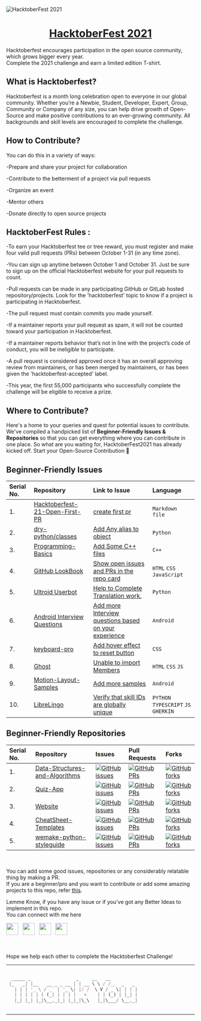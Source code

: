 ![HacktoberFest 2021](https://github.com/Harsh-jot/HacktoberFest-2021/blob/main/hacktoberfest2021%20logo.png?raw=true)

<h1 align="center">
  <a href="https://hacktoberfest.digitalocean.com/">
       HacktoberFest 2021 </h1>
  </a>


Hacktoberfest encourages participation in the open source community, which grows bigger every year.
<br>
Complete the 2021 challenge and earn a limited edition T-shirt.

## What is Hacktoberfest? 

Hacktoberfest is a month long celebration open to everyone in our global community. Whether you’re a Newbie, Student, Developer, Expert, Group, Community or Company of any size, you can help drive growth of Open-Source and make positive contributions to an ever-growing community. All backgrounds and skill levels are encouraged to complete the challenge.


## How to Contribute? 

You can do this in a variety of ways:

-Prepare and share your project for collaboration

-Contribute to the betterment of a project via pull requests

-Organize an event

-Mentor others

-Donate directly to open source projects


## HacktoberFest Rules :

-To earn your Hacktoberfest tee or tree reward, you must register and make four valid pull requests (PRs) between October 1-31 (in any time zone). 

-You can sign up anytime between October 1 and October 31. Just be sure to sign up on the official Hacktoberfest website for your pull requests to count.

-Pull requests can be made in any participating GitHub or GitLab hosted repository/projects. Look for the 'hacktoberfest' topic to know if a project is participating in Hacktoberfest.

-The pull request must contain commits you made yourself.

-If a maintainer reports your pull request as spam, it will not be counted toward your participation in Hacktoberfest.

-If a maintainer reports behavior that’s not in line with the project’s code of conduct, you will be ineligible to participate.

-A pull request is considered approved once it has an overall approving review from maintainers, or has been merged by maintainers, or has been given the 'hacktoberfest-accepted' label.

-This year, the first 55,000 participants who successfully complete the challenge will be eligible to receive a prize.

## Where to Contribute?

Here's a home to your queries and quest for potential issues to contribute. We've compiled a handpicked list of **Beginner-Friendly Issues & Repositories** so that you can get everything where you can contribute in one place. So what are you waiting for, HacktoberFest2021 has already kicked off. Start your Open-Source Contribution 🚀 

## Beginner-Friendly Issues

| Serial No. | Repository| Link to Issue  | Language |
|:--|:--|:--|:--|
| 1. | [Hacktoberfest-21-Open-First-PR](https://github.com/iamdevvalecha/Hacktoberfest-21-Open-First-PR) | [create first pr](https://github.com/iamdevvalecha/Hacktoberfest-21-Open-First-PR/issues/2) | `Markdown file` |
| 2. | [dry-python/classes](https://github.com/dry-python/classes) | [Add Any alias to object](https://github.com/dry-python/classes/issues/307) | `Python` |
| 3. | [Programming-Basics ](https://github.com/Astrodevil/Programming-Basics)| [Add Some C++ files](https://github.com/Astrodevil/Programming-Basics/issues/4) | `C++` |
| 4. | [GitHub LookBook](https://github.com/vinitshahdeo/GitHubLookBook) | [Show open issues and PRs in the repo card](https://github.com/vinitshahdeo/GitHubLookBook/issues/37) | `HTML` `CSS` `JavaScript` |
| 5. | [Ultroid Userbot](https://github.com/TeamUltroid/Ultroid) | [Help to Complete Translation work.](https://github.com/TeamUltroid/Ultroid/issues/175) | `Python` |
| 6. | [Android Interview Questions](https://github.com/niharika2810/android-interview-questions)| [Add more Interview questions based on your experience](https://github.com/niharika2810/android-interview-questions/issues/4) | `Android` |
| 7. | [keyboard-pro](https://github.com/hardeepnarang10/keyboard-pro) | [Add hover effect to reset button](https://github.com/hardeepnarang10/keyboard-pro/issues/1) | `CSS` |
| 8. | [Ghost](https://github.com/TryGhost/Ghost)| [Unable to import Members](https://github.com/TryGhost/Ghost/issues/13216) | `HTML` `CSS` `JS`|
| 9. | [Motion-Layout-Samples](https://github.com/yogeshpaliyal/Motion-Layout-Samples) | [Add more samples](https://github.com/yogeshpaliyal/Motion-Layout-Samples/issues/1) | `Android` |
| 10. | [LibreLingo](https://github.com/kantord/LibreLingo)| [Verify that skill IDs are globally unique](https://github.com/kantord/LibreLingo/issues/1578) | `PYTHON` `TYPESCRIPT` `JS` `GHERKIN` |


## Beginner-Friendly Repositories

| Serial No. | Repository  | Issues  | Pull Requests  | Forks |
|:--|:--|:--|:--|:--|
| 1. | [Data-Structures-and-Algorithms](https://github.com/thepranaygupta/Data-Structures-and-Algorithms) | [![GitHub issues](https://img.shields.io/github/issues/thepranaygupta/Data-Structures-and-Algorithms?color=pink&logo=github&style=flat-square)](https://github.com/thepranaygupta/Data-Structures-and-Algorithms/issues) | [![GitHub PRs](https://img.shields.io/github/issues-pr/thepranaygupta/Data-Structures-and-Algorithms?style=social&logo=github)](https://github.com/thepranaygupta/Data-Structures-and-Algorithms/pulls) | [![GitHub forks](https://img.shields.io/github/forks/thepranaygupta/Data-Structures-and-Algorithms?color=purple&style=flat-square&logo=git)](https://github.com/thepranaygupta/Data-Structures-and-Algorithms/network/members) |
| 2. | [Quiz-App](https://github.com/hellosagar/Quiz-App) | [![GitHub issues](https://img.shields.io/github/issues/hellosagar/Quiz-App?color=pink&logo=github&style=flat-square)](https://github.com/hellosagar/Quiz-App/issues) | [![GitHub PRs](https://img.shields.io/github/issues-pr/hellosagar/Quiz-App?style=social&logo=github)](https://github.com/hellosagar/Quiz-App/pulls) | [![GitHub forks](https://img.shields.io/github/forks/hellosagar/Quiz-App?color=purple&style=flat-square&logo=git)](https://github.com/hellosagar/Quiz-App/network/members) |
| 3. | [Website](https://github.com/FayasNoushad/Website) | [![GitHub issues](https://img.shields.io/github/issues/FayasNoushad/Website?color=pink&logo=github&style=flat-square)](https://github.com/FayasNoushad/Website/issues) | [![GitHub PRs](https://img.shields.io/github/issues-pr/FayasNoushad/Website?style=social&logo=github)](https://github.com/FayasNoushad/Website/pulls) | [![GitHub forks](https://img.shields.io/github/forks/FayasNoushad/Website?color=purple&style=flat-square&logo=git)](https://github.com/FayasNoushad/Website/network/members) |
| 4. | [CheatSheet-Templates](https://github.com/Ayush7614/CheatSheet-Templates)  | [![GitHub issues](https://img.shields.io/github/issues/Ayush7614/CheatSheet-Templates?color=pink&logo=github&style=flat-square)](https://github.com/Ayush7614/CheatSheet-Templates/issues) | [![GitHub PRs](https://img.shields.io/github/issues-pr/Ayush7614/CheatSheet-Templates?style=social&logo=github)](https://github.com/Ayush7614/CheatSheet-Templates/pulls)  | [![GitHub forks](https://img.shields.io/github/forks/Ayush7614/CheatSheet-Templates?color=purple&style=flat-square&logo=git)](https://github.com/Ayush7614/CheatSheet-Templates/network) | 
| 5. | [wemake-python-styleguide](https://github.com/wemake-services/wemake-python-styleguide) | [![GitHub issues](https://img.shields.io/github/issues/wemake-services/wemake-python-styleguide?color=pink&logo=github&style=flat-square)](https://github.com/wemake-services/wemake-python-styleguide/issues) | [![GitHub PRs](https://img.shields.io/github/issues-pr/wemake-services/wemake-python-styleguide?style=social&logo=github)](https://github.com/wemake-services/wemake-python-styleguide/pulls) | [![GitHub forks](https://img.shields.io/github/forks/wemake-services/wemake-python-styleguide?color=purple&style=flat-square&logo=git)](https://github.com/wemake-services/wemake-python-styleguide/network/members) |

<br>

You can add some good issues, repositories or any considerably relatable thing by making a PR.
<br>
If you are a beginner/pro and you want to contribute or add some amazing projects to this repo, refer [this](https://github.com/Harsh-jot/HacktoberFest-2021/blob/main/CONTRIBUTING.md).
<br>


Lemme Know, if you have any issue or if you've got any Better Ideas to implement in this repo.
<br>
You can connect with me here

<a href="http://github.com/Harsh-jot" target="_blank"><img height="32" width="32" src="https://cdn.jsdelivr.net/npm/simple-icons@latest/icons/github.svg" /></a> &nbsp;&nbsp;<a href="https://instagram.com/_.harshjot._" target="_blank"><img height="32" width="32" src="https://cdn.jsdelivr.net/npm/simple-icons@latest/icons/instagram.svg" /></a> &nbsp;&nbsp;<a href="https://www.linkedin.com/in/harshjot-singh" target="_blank"><img height="32" width="32" src="https://cdn.jsdelivr.net/npm/simple-icons@latest/icons/linkedin.svg" /></a> &nbsp;&nbsp;<a href="https://twitter.com/harshjot1469" target="_blank"><img height="32" width="32" src="https://cdn.jsdelivr.net/npm/simple-icons@latest/icons/twitter.svg" /></a>

<br>

Hope we help each other to complete the Hacktoberfest Challenge!

******

```javascript

  _____ _                 _     __   __          
 |_   _| |__   __ _ _ __ | | __ \ \ / /__  _   _ 
   | | | '_ \ / _` | '_ \| |/ /  \ V / _ \| | | |
   | | | | | | (_| | | | |   <    | | (_) | |_| |
   |_| |_| |_|\__,_|_| |_|_|\_\   |_|\___/ \__,_|
                                                 

```

-----------







